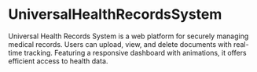 # UniversalHealthRecordsSystem
Universal Health Records System is a web platform for securely managing medical records. Users can upload, view, and delete documents with real-time tracking. Featuring a responsive dashboard with animations, it offers efficient access to health data.
